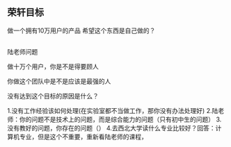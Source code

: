 ## 荣轩目标

做一个拥有10万用户的产品
希望这个东西是自己做的？

## 

陆老师问题

做十万个用户，你是不是得要顾人

你做这个团队中是不是应该是最强的人


没有达到这个目标的原因是什么？

1.没有工作经验该如何处理(在实验室都不当做工作，那你没有办法处理好)
2.陆老师：你的问题不是技术上的问题，而是综合能力的问题（只有初中生的问题）
3.没有教好的问题，你存在的问题（）
4.去西北大学读什么专业比较好？回答：计算机专业，但是这个不重要，重新看陆老师的课程，

